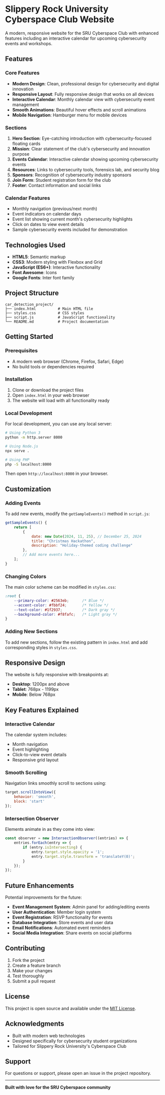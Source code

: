 # Slippery Rock University Cyberspace Club Website

A modern, responsive website for the SRU Cyberspace Club with enhanced features including an interactive calendar for upcoming cybersecurity events and workshops.

## Features

### Core Features
- **Modern Design**: Clean, professional design for cybersecurity and digital innovation
- **Responsive Layout**: Fully responsive design that works on all devices
- **Interactive Calendar**: Monthly calendar view with cybersecurity event management
- **Smooth Animations**: Beautiful hover effects and scroll animations
- **Mobile Navigation**: Hamburger menu for mobile devices

### Sections
1. **Hero Section**: Eye-catching introduction with cybersecurity-focused floating cards
2. **Mission**: Clear statement of the club's cybersecurity and innovation purpose
3. **Events Calendar**: Interactive calendar showing upcoming cybersecurity events
4. **Resources**: Links to cybersecurity tools, forensics lab, and security blog
5. **Sponsors**: Recognition of cybersecurity industry sponsors
6. **Join Form**: Student registration form for the club
7. **Footer**: Contact information and social links

### Calendar Features
- Monthly navigation (previous/next month)
- Event indicators on calendar days
- Event list showing current month's cybersecurity highlights
- Click on dates to view event details
- Sample cybersecurity events included for demonstration

## Technologies Used

- **HTML5**: Semantic markup
- **CSS3**: Modern styling with Flexbox and Grid
- **JavaScript (ES6+)**: Interactive functionality
- **Font Awesome**: Icons
- **Google Fonts**: Inter font family

## Project Structure

```
car_detection_project/
├── index.html          # Main HTML file
├── styles.css          # CSS styles
├── script.js           # JavaScript functionality
└── README.md           # Project documentation
```

## Getting Started

### Prerequisites
- A modern web browser (Chrome, Firefox, Safari, Edge)
- No build tools or dependencies required

### Installation
1. Clone or download the project files
2. Open `index.html` in your web browser
3. The website will load with all functionality ready

### Local Development
For local development, you can use any local server:

```bash
# Using Python 3
python -m http.server 8000

# Using Node.js
npx serve .

# Using PHP
php -S localhost:8000
```

Then open `http://localhost:8000` in your browser.

## Customization

### Adding Events
To add new events, modify the `getSampleEvents()` method in `script.js`:

```javascript
getSampleEvents() {
    return [
        {
            date: new Date(2024, 11, 25), // December 25, 2024
            title: "Christmas Hackathon",
            description: "Holiday-themed coding challenge"
        },
        // Add more events here...
    ];
}
```

### Changing Colors
The main color scheme can be modified in `styles.css`:

```css
:root {
    --primary-color: #2563eb;      /* Blue */
    --accent-color: #fbbf24;       /* Yellow */
    --text-color: #1f2937;         /* Dark gray */
    --background-color: #f8fafc;   /* Light gray */
}
```

### Adding New Sections
To add new sections, follow the existing pattern in `index.html` and add corresponding styles in `styles.css`.

## Responsive Design

The website is fully responsive with breakpoints at:
- **Desktop**: 1200px and above
- **Tablet**: 768px - 1199px
- **Mobile**: Below 768px

## Key Features Explained

### Interactive Calendar
The calendar system includes:
- Month navigation
- Event highlighting
- Click-to-view event details
- Responsive grid layout

### Smooth Scrolling
Navigation links smoothly scroll to sections using:
```javascript
target.scrollIntoView({
    behavior: 'smooth',
    block: 'start'
});
```

### Intersection Observer
Elements animate in as they come into view:
```javascript
const observer = new IntersectionObserver((entries) => {
    entries.forEach(entry => {
        if (entry.isIntersecting) {
            entry.target.style.opacity = '1';
            entry.target.style.transform = 'translateY(0)';
        }
    });
});
```

## Future Enhancements

Potential improvements for the future:
- **Event Management System**: Admin panel for adding/editing events
- **User Authentication**: Member login system
- **Event Registration**: RSVP functionality for events
- **Database Integration**: Store events and user data
- **Email Notifications**: Automated event reminders
- **Social Media Integration**: Share events on social platforms

## Contributing

1. Fork the project
2. Create a feature branch
3. Make your changes
4. Test thoroughly
5. Submit a pull request

## License

This project is open source and available under the [MIT License](LICENSE).

## Acknowledgments

- Built with modern web technologies
- Designed specifically for cybersecurity student organizations
- Tailored for Slippery Rock University's Cyberspace Club

## Support

For questions or support, please open an issue in the project repository.

---

**Built with love for the SRU Cyberspace community**
